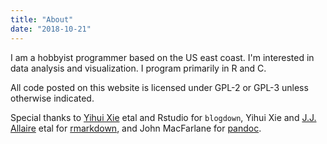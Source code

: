 ```yaml
---
title: "About"
date: "2018-10-21"
---
```


I am a hobbyist programmer based on the US east coast.  I'm interested in data
analysis and visualization.  I program primarily in R and C.

All code posted on this website is licensed under GPL-2 or GPL-3 unless
otherwise indicated.

Special thanks to [Yihui Xie](https://yihui.name/) etal and Rstudio for
`blogdown`, Yihui Xie and [J.J.  Allaire](https://github.com/jjallaire)
etal for [rmarkdown](https://cran.r-project.org/package=rmarkdown), and John
MacFarlane for [pandoc](http://pandoc.org/).

